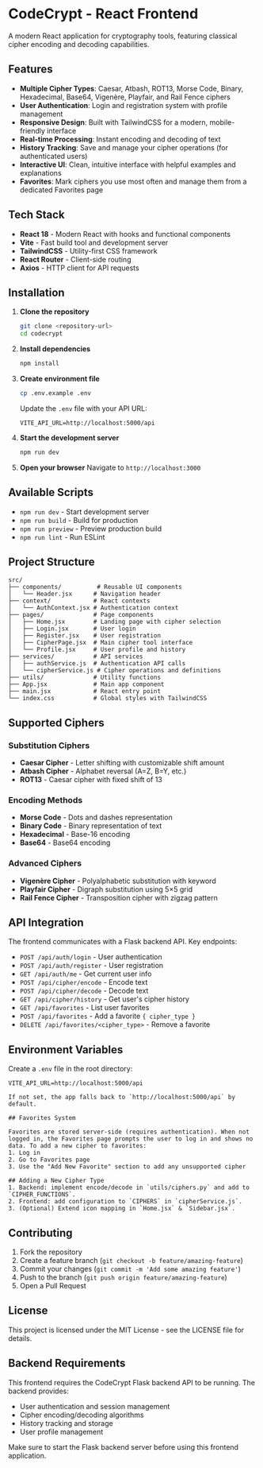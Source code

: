 # CodeCrypt - React Frontend

A modern React application for cryptography tools, featuring classical cipher encoding and decoding capabilities.

## Features

- **Multiple Cipher Types**: Caesar, Atbash, ROT13, Morse Code, Binary, Hexadecimal, Base64, Vigenère, Playfair, and Rail Fence ciphers
- **User Authentication**: Login and registration system with profile management
- **Responsive Design**: Built with TailwindCSS for a modern, mobile-friendly interface
- **Real-time Processing**: Instant encoding and decoding of text
- **History Tracking**: Save and manage your cipher operations (for authenticated users)
- **Interactive UI**: Clean, intuitive interface with helpful examples and explanations
- **Favorites**: Mark ciphers you use most often and manage them from a dedicated Favorites page

## Tech Stack

- **React 18** - Modern React with hooks and functional components
- **Vite** - Fast build tool and development server
- **TailwindCSS** - Utility-first CSS framework
- **React Router** - Client-side routing
- **Axios** - HTTP client for API requests

## Installation

1. **Clone the repository**
   ```bash
   git clone <repository-url>
   cd codecrypt
   ```

2. **Install dependencies**
   ```bash
   npm install
   ```

3. **Create environment file**
   ```bash
   cp .env.example .env
   ```
   Update the `.env` file with your API URL:
   ```
   VITE_API_URL=http://localhost:5000/api
   ```

4. **Start the development server**
   ```bash
   npm run dev
   ```

5. **Open your browser**
   Navigate to `http://localhost:3000`

## Available Scripts

- `npm run dev` - Start development server
- `npm run build` - Build for production
- `npm run preview` - Preview production build
- `npm run lint` - Run ESLint

## Project Structure

```
src/
├── components/          # Reusable UI components
│   └── Header.jsx      # Navigation header
├── context/            # React contexts
│   └── AuthContext.jsx # Authentication context
├── pages/              # Page components
│   ├── Home.jsx        # Landing page with cipher selection
│   ├── Login.jsx       # User login
│   ├── Register.jsx    # User registration
│   ├── CipherPage.jsx  # Main cipher tool interface
│   └── Profile.jsx     # User profile and history
├── services/           # API services
│   ├── authService.js  # Authentication API calls
│   └── cipherService.js # Cipher operations and definitions
├── utils/              # Utility functions
├── App.jsx             # Main app component
├── main.jsx            # React entry point
└── index.css           # Global styles with TailwindCSS
```

## Supported Ciphers

### Substitution Ciphers
- **Caesar Cipher** - Letter shifting with customizable shift amount
- **Atbash Cipher** - Alphabet reversal (A=Z, B=Y, etc.)
- **ROT13** - Caesar cipher with fixed shift of 13

### Encoding Methods
- **Morse Code** - Dots and dashes representation
- **Binary Code** - Binary representation of text
- **Hexadecimal** - Base-16 encoding
- **Base64** - Base64 encoding

### Advanced Ciphers
- **Vigenère Cipher** - Polyalphabetic substitution with keyword
- **Playfair Cipher** - Digraph substitution using 5×5 grid
- **Rail Fence Cipher** - Transposition cipher with zigzag pattern

## API Integration

The frontend communicates with a Flask backend API. Key endpoints:

- `POST /api/auth/login` - User authentication
- `POST /api/auth/register` - User registration
- `GET /api/auth/me` - Get current user info
- `POST /api/cipher/encode` - Encode text
- `POST /api/cipher/decode` - Decode text
- `GET /api/cipher/history` - Get user's cipher history
- `GET /api/favorites` - List user favorites
- `POST /api/favorites` - Add a favorite `{ cipher_type }`
- `DELETE /api/favorites/<cipher_type>` - Remove a favorite

## Environment Variables

Create a `.env` file in the root directory:

```env
VITE_API_URL=http://localhost:5000/api

If not set, the app falls back to `http://localhost:5000/api` by default.

## Favorites System

Favorites are stored server-side (requires authentication). When not logged in, the Favorites page prompts the user to log in and shows no data. To add a new cipher to favorites:
1. Log in
2. Go to Favorites page
3. Use the "Add New Favorite" section to add any unsupported cipher

## Adding a New Cipher Type
1. Backend: implement encode/decode in `utils/ciphers.py` and add to `CIPHER_FUNCTIONS`.
2. Frontend: add configuration to `CIPHERS` in `cipherService.js`.
3. (Optional) Extend icon mapping in `Home.jsx` & `Sidebar.jsx`.
```

## Contributing

1. Fork the repository
2. Create a feature branch (`git checkout -b feature/amazing-feature`)
3. Commit your changes (`git commit -m 'Add some amazing feature'`)
4. Push to the branch (`git push origin feature/amazing-feature`)
5. Open a Pull Request

## License

This project is licensed under the MIT License - see the LICENSE file for details.

## Backend Requirements

This frontend requires the CodeCrypt Flask backend API to be running. The backend provides:

- User authentication and session management
- Cipher encoding/decoding algorithms
- History tracking and storage
- User profile management

Make sure to start the Flask backend server before using this frontend application.
